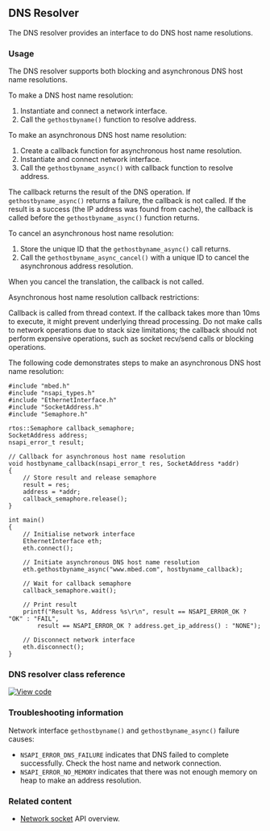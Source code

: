 ## DNS Resolver

The DNS resolver provides an interface to do DNS host name resolutions.

### Usage

The DNS resolver supports both blocking and asynchronous DNS host name resolutions.

To make a DNS host name resolution:

1. Instantiate and connect a network interface.
1. Call the `gethostbyname()` function to resolve address.

To make an asynchronous DNS host name resolution:

1. Create a callback function for asynchronous host name resolution.
1. Instantiate and connect network interface.
1. Call the `gethostbyname_async()` with callback function to resolve address.

The callback returns the result of the DNS operation. If `gethostbyname_async()` returns a failure, the callback is not called. If the result is a success (the IP address was found from cache), the callback is called before the `gethostbyname_async()` function returns.

To cancel an asynchronous host name resolution:

1. Store the unique ID that the `gethostbyname_async()` call returns.
1. Call the `gethostbyname_async_cancel()` with a unique ID to cancel the asynchronous address resolution.

When you cancel the translation, the callback is not called.

Asynchronous host name resolution callback restrictions:

Callback is called from thread context. If the callback takes more than 10ms to execute, it might prevent underlying thread processing. Do not make calls to network operations due to stack size limitations; the callback should not perform expensive operations, such as socket recv/send calls or blocking operations.

The following code demonstrates steps to make an asynchronous DNS host name resolution:

```
#include "mbed.h"
#include "nsapi_types.h"
#include "EthernetInterface.h"
#include "SocketAddress.h"
#include "Semaphore.h"

rtos::Semaphore callback_semaphore;
SocketAddress address;
nsapi_error_t result;

// Callback for asynchronous host name resolution
void hostbyname_callback(nsapi_error_t res, SocketAddress *addr)
{
    // Store result and release semaphore
    result = res;
    address = *addr;
    callback_semaphore.release();
}

int main()
{
    // Initialise network interface
    EthernetInterface eth;
    eth.connect();

    // Initiate asynchronous DNS host name resolution
    eth.gethostbyname_async("www.mbed.com", hostbyname_callback);

    // Wait for callback semaphore
    callback_semaphore.wait();

    // Print result
    printf("Result %s, Address %s\r\n", result == NSAPI_ERROR_OK ? "OK" : "FAIL",
        result == NSAPI_ERROR_OK ? address.get_ip_address() : "NONE");

    // Disconnect network interface
    eth.disconnect();
}

```

### DNS resolver class reference

[![View code](https://www.mbed.com/embed/?type=library)](http://os-doc-builder.test.mbed.com/docs/development/mbed-os-api-doxy/class_dns.html)

### Troubleshooting information

Network interface `gethostbyname()` and `gethostbyname_async()` failure causes:

- `NSAPI_ERROR_DNS_FAILURE` indicates that DNS failed to complete successfully. Check the host name and network connection.
- `NSAPI_ERROR_NO_MEMORY` indicates that there was not enough memory on heap to make an address resolution.

### Related content

- [Network socket](/docs/development/reference/network-socket.html) API overview.
